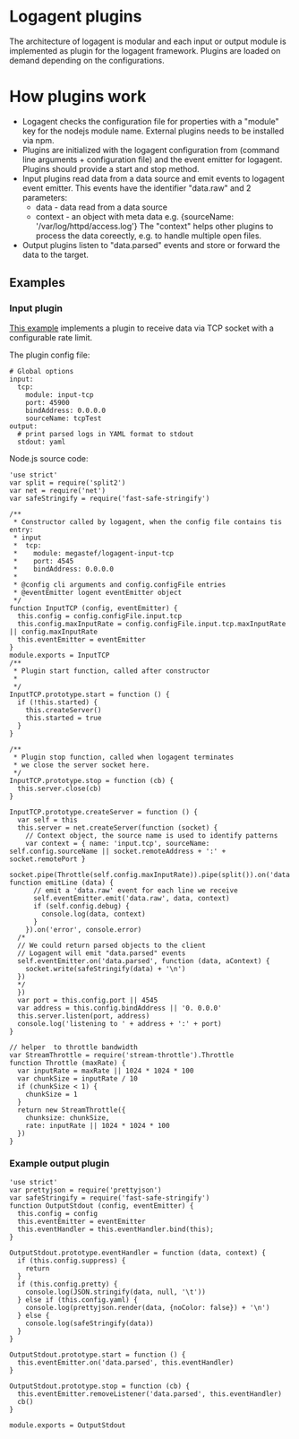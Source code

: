 # Logagent plugins

The architecture of logagent is modular and each input or output module is implemented as plugin for the logagent framework. Plugins are loaded on demand depending on the configurations. 

# How plugins work

- Logagent checks the configuration file for properties with a "module" key for the nodejs module name. External plugins needs to be installed via npm. 
- Plugins are initialized with the logagent configuration from (command line arguments + configuration file) and the event emitter for logagent. Plugins should provide a start and stop method.
- Input plugins read data from a data source and emit events to logagent event emitter.
  This events have the identifier "data.raw" and 2 parameters: 
  - data - data read from a data source 
  - context - an object with meta data e.g. {sourceName: '/var/log/httpd/access.log'}
    The "context" helps other plugins to process the data coreectly, e.g. to handle multiple open files. 
- Output plugins listen to "data.parsed" events and store or forward the data to the target. 

## Examples 
### Input plugin

 [This example](https://github.com/megastef/logagent-tcp-input) implements a plugin to receive data via TCP socket with a configurable rate limit. 

 The plugin config file: 

```
# Global options
input:
  tcp: 
    module: input-tcp
    port: 45900
    bindAddress: 0.0.0.0
    sourceName: tcpTest
output:
  # print parsed logs in YAML format to stdout   
  stdout: yaml 
```

 Node.js source code:

```
'use strict'
var split = require('split2')
var net = require('net')
var safeStringify = require('fast-safe-stringify')

/**
 * Constructor called by logagent, when the config file contains tis entry: 
 * input
 *  tcp:
 *    module: megastef/logagent-input-tcp
 *    port: 4545
 *    bindAddress: 0.0.0.0
 *
 * @config cli arguments and config.configFile entries
 * @eventEmitter logent eventEmitter object
 */
function InputTCP (config, eventEmitter) {
  this.config = config.configFile.input.tcp
  this.config.maxInputRate = config.configFile.input.tcp.maxInputRate || config.maxInputRate
  this.eventEmitter = eventEmitter
}
module.exports = InputTCP
/**
 * Plugin start function, called after constructor
 *
 */
InputTCP.prototype.start = function () {
  if (!this.started) {
    this.createServer()
    this.started = true
  }
}

/**
 * Plugin stop function, called when logagent terminates
 * we close the server socket here.
 */
InputTCP.prototype.stop = function (cb) {
  this.server.close(cb)
}

InputTCP.prototype.createServer = function () {
  var self = this
  this.server = net.createServer(function (socket) {
    // Context object, the source name is used to identify patterns
    var context = { name: 'input.tcp', sourceName: self.config.sourceName || socket.remoteAddress + ':' + socket.remotePort }
    socket.pipe(Throttle(self.config.maxInputRate)).pipe(split()).on('data', function emitLine (data) {
      // emit a 'data.raw' event for each line we receive
      self.eventEmitter.emit('data.raw', data, context)
      if (self.config.debug) {
        console.log(data, context)
      }
    }).on('error', console.error)
  /*
  // We could return parsed objects to the client
  // Logagent will emit "data.parsed" events
  self.eventEmitter.on('data.parsed', function (data, aContext) {
    socket.write(safeStringify(data) + '\n')
  })
  */
  })
  var port = this.config.port || 4545
  var address = this.config.bindAddress || '0. 0.0.0'
  this.server.listen(port, address)
  console.log('listening to ' + address + ':' + port)
}

// helper  to throttle bandwidth
var StreamThrottle = require('stream-throttle').Throttle
function Throttle (maxRate) {
  var inputRate = maxRate || 1024 * 1024 * 100
  var chunkSize = inputRate / 10
  if (chunkSize < 1) {
    chunkSize = 1
  }
  return new StreamThrottle({
    chunksize: chunkSize,
    rate: inputRate || 1024 * 1024 * 100
  })
}
```

### Example output plugin

```
'use strict'
var prettyjson = require('prettyjson')
var safeStringify = require('fast-safe-stringify')
function OutputStdout (config, eventEmitter) {
  this.config = config
  this.eventEmitter = eventEmitter
  this.eventHandler = this.eventHandler.bind(this);
}

OutputStdout.prototype.eventHandler = function (data, context) {
  if (this.config.suppress) {
    return
  }
  if (this.config.pretty) {
    console.log(JSON.stringify(data, null, '\t'))
  } else if (this.config.yaml) {
    console.log(prettyjson.render(data, {noColor: false}) + '\n')
  } else {
    console.log(safeStringify(data))
  }
}

OutputStdout.prototype.start = function () {
  this.eventEmitter.on('data.parsed', this.eventHandler)
}

OutputStdout.prototype.stop = function (cb) {
  this.eventEmitter.removeListener('data.parsed', this.eventHandler)
  cb()
}

module.exports = OutputStdout
```











